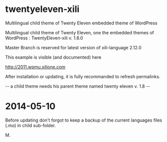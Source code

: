 twentyeleven-xili
=================

Multilingual child theme of Twenty Eleven embedded theme of WordPress

Multilingual child theme of Twenty Eleven, one the embedded themes of WordPress : TwentyEleven-xili v. 1.8.0

Master Branch is reserved for latest version of xili-language 2.12.0

This example is visible (and documented) here

http://2011.wpmu.xilione.com

After installation or updating, it is fully recommanded to refresh permalinks.

-- a child theme needs his parent theme named twenty eleven v. 1.8 --


2014-05-10
=======
Before updating don't forgot to keep a backup of the current languages files (.mo) in child sub-folder.

M.
